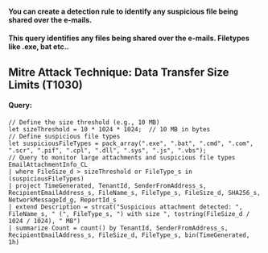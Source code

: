 #### You can create a detection rule to identify any suspicious file being shared over the e-mails. 
#### This query identifies any files being shared over the e-mails. Filetypes like .exe, bat etc..
## Mitre Attack Technique: Data Transfer Size Limits (T1030) 
#### Query:
```KQL
// Define the size threshold (e.g., 10 MB)
let sizeThreshold = 10 * 1024 * 1024;  // 10 MB in bytes
// Define suspicious file types
let suspiciousFileTypes = pack_array(".exe", ".bat", ".cmd", ".com", ".scr", ".pif", ".cpl", ".dll", ".sys", ".js", ".vbs");
// Query to monitor large attachments and suspicious file types
EmailAttachmentInfo_CL
| where FileSize_d > sizeThreshold or FileType_s in (suspiciousFileTypes)
| project TimeGenerated, TenantId, SenderFromAddress_s, RecipientEmailAddress_s, FileName_s, FileType_s, FileSize_d, SHA256_s, NetworkMessageId_g, ReportId_s
| extend Description = strcat("Suspicious attachment detected: ", FileName_s, " (", FileType_s, ") with size ", tostring(FileSize_d / 1024 / 1024), " MB")
| summarize Count = count() by TenantId, SenderFromAddress_s, RecipientEmailAddress_s, FileSize_d, FileType_s, bin(TimeGenerated, 1h)
```
